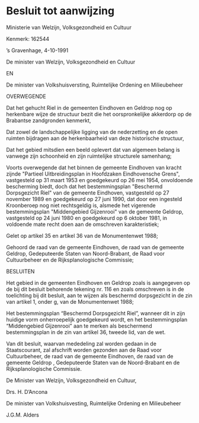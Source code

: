 # Besluit tot aanwijzing

Ministerie van Welzijn, Volksgezondheid en Cultuur

Kenmerk: 162544

’s Gravenhage, 4-10-1991

De minister van Welzijn, Volksgezondheid en Cultuur

EN

De minister van Volkshuisversting, Ruimtelijke Ordening en Milieubeheer

OVERWEGENDE

Dat het gehucht Riel in de gemeenten Eindhoven en Geldrop nog op herkenbare wijze de structuur bezit die het oorspronkelijke akkerdorp op de Brabantse zandgronden kenmerkt,

Dat zowel de landschappelijke ligging van de nederzetting en de open ruimten bijdragen aan de herkenbaarheid van deze historische structuur,

Dat het gebied mitsdien een beeld oplevert dat van algemeen belang is vanwege zijn schoonheid en zijn ruimtelijke structurele samenhang;

Voorts overwegende dat het binnen de gemeente Eindhoven van kracht zijnde "Partieel Uitbreidingsplan in Hoofdzaken Eindhovensche Grens", vastgesteld op 31 maart 1953 en goedgekeurd op 26 mei 1954, onvoldoende bescherming biedt, doch dat het bestemmingsplan "Beschermd Dorpsgezicht Riel" van de gemeente Eindhoven, vastgesteld op 27 november 1989 en goedgekeurd op 27 juni 1990, dat door een ingesteld Kroonberoep nog niet rechtsgeldig is, alsmede het vigerende bestemmingsplan "Middengebied Gijzenrooi" van de gemeente Geldrop, vastgesteld op 24 juni 1980 en goedgekeurd op 6 oktober 1981, in voldoende mate recht doen aan de omschreven karakteristiek;

Gelet op artikel 35 en artikel 36 van de Monumentenwet 1988;

Gehoord de raad van de gemeente Eindhoven, de raad van de gemeente Geldrop, Gedeputeerde Staten van Noord-Brabant, de Raad voor Cultuurbeheer en de Rijksplanologische Commissie;

BESLUITEN

Het gebied in de gemeenten Eindhoven en Geldrop zoals is aangegeven op de bij dit besluit behorende tekening nr. 116 en zoals omschreven is in de toelichting bij dit besluit, aan te wijzen als beschermd dorpsgezicht in de zin van artikel 1, onder g, van de Monumentenwet 1988;

Het bestemmingsplan “Beschermd Dorpsgezicht Riel”, wanneer dit in zijn huidige vorm onherroepelijk goedgekeurd wordt, en het bestemmingsplan “Middengebied Gijzenrooi” aan te merken als beschermend bestemmingsplan in de zin van artikel 36, tweede lid, van de wet.

Van dit besluit, waarvan mededeling zal worden gedaan in de Staatscourant, zal afschrift worden gezonden aan de Raad voor Cultuurbeheer, de raad van de gemeente Eindhoven, de raad van de gemeente Geldrop , Gedeputeerde Staten van de Noord-Brabant en de Rijksplanologische Commissie.

De Minister van Welzijn, Volksgezondheid en Cultuur,

Drs. H. D’Ancona

De minister van Volkshuisvesting, Ruimtelijke Ordening en Milieubeheer

J.G.M. Alders
